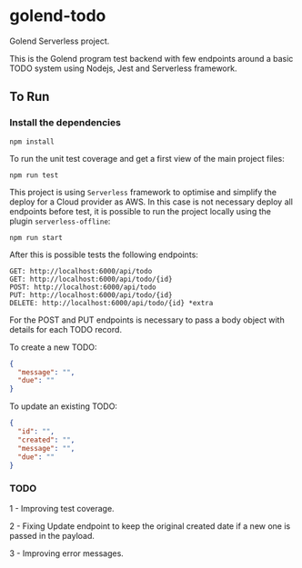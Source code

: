 # golend-todo
Golend Serverless project.

This is the Golend program test backend with few endpoints around a basic TODO system using Nodejs, Jest and Serverless framework.

## To Run
### Install the dependencies

```
npm install
```

To run the unit test coverage and get a first view of the main project files:

```
npm run test
```

This project is using `Serverless` framework to optimise and simplify the deploy for a Cloud provider as AWS. In this case is not necessary deploy all endpoints before test, it is possible to run the project locally using the plugin `serverless-offline`:

```
npm run start
```

After this is possible tests the following endpoints:

```
GET: http://localhost:6000/api/todo
GET: http://localhost:6000/api/todo/{id}
POST: http://localhost:6000/api/todo
PUT: http://localhost:6000/api/todo/{id}
DELETE: http://localhost:6000/api/todo/{id} *extra
```

For the POST and PUT endpoints is necessary to pass a body object with details for each TODO record.

To create a new TODO:

```json
{
  "message": "",
  "due": ""
}
```

To update an existing TODO:

```json
{
  "id": "",
  "created": "",
  "message": "",
  "due": ""
}
```

### TODO

1 - Improving test coverage.

2 - Fixing Update endpoint to keep the original created date if a new one is passed in the payload.

3 - Improving error messages.
